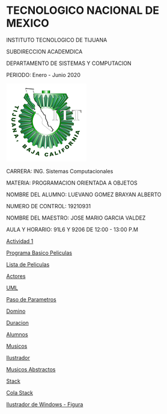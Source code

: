 # TECNOLOGICO NACIONAL DE MEXICO

INSTITUTO TECNOLOGICO DE TIJUANA

SUBDIRECCION ACADEMDICA

DEPARTAMENTO DE SISTEMAS Y COMPUTACION

PERIODO: Enero - Junio 2020

![Logo del ITT](https://github.com/BrayanLuevano/POO-Enero-Junio-2020/blob/master/Setup/img/Logo%20ITT.png)

CARRERA: ING. Sistemas Computacionales

MATERIA: PROGRAMACION ORIENTADA A OBJETOS

NOMBRE DEL ALUMNO: LUEVANO GOMEZ BRAYAN ALBERTO

NUMERO DE CONTROL: 19210931

NOMBRE DEL MAESTRO: JOSE MARIO GARCIA VALDEZ

AULA Y HORARIO: 91L6 Y 9206 DE 12:00 - 13:00 P.M



[Actividad 1](./Setup/README.md)

[Programa Basico Peliculas](./Peliculas)

[Lista de Peliculas](./ListaDePeliculas)

[Actores](./Peliculas)

[UML](./UML)

[Paso de Parametros](./PasoDeParametros)

[Domino](./Domino)

[Duracion](./Duracion)

[Alumnos](./Alumnos)

[Musicos](./Musicos)

[Ilustrador](./Ilustrador)

[Musicos Abstractos](./MusicosAbstractos)

[Stack](./Stack)

[Cola Stack](./ColaStack)

[Ilustrador de Windows - Figura](./WindowsFigura-Ilustrador)